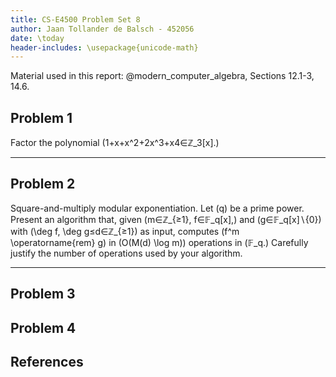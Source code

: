 ```yaml
---
title: CS-E4500 Problem Set 8
author: Jaan Tollander de Balsch - 452056
date: \today
header-includes: \usepackage{unicode-math}
---
```

Material used in this report: @modern_computer_algebra, Sections 12.1-3, 14.6.

## Problem 1
Factor the polynomial \(1+x+x^2+2x^3+x4∈ℤ_3[x].\)

---


## Problem 2
Square-and-multiply modular exponentiation. Let \(q\) be a prime power. Present an algorithm that, given \(m∈ℤ_{≥1}, f∈𝔽_q[x],\) and \(g∈𝔽_q[x]∖\{0\}\) with \(\deg f, \deg g≤d∈ℤ_{≥1}\) as input, computes \(f^m \operatorname{rem} g\) in \(O(M(d) \log m)\) operations in \(𝔽_q.\) Carefully justify the number of operations used by your algorithm.

---


## Problem 3
## Problem 4
## References
